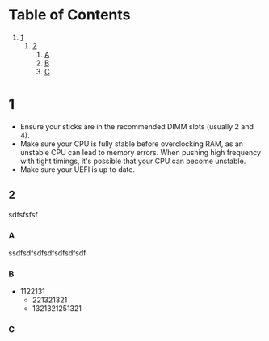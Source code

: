 # Table of Contents
1. [1](#1)
   1. [2](#2)
      1. [A](#a)
      2. [B](#b)
      3. [C](#c)

# 1
* Ensure your sticks are in the recommended DIMM slots (usually 2 and 4).
* Make sure your CPU is fully stable before overclocking RAM, as an unstable CPU can lead to memory errors. When pushing high frequency with tight timings, it's possible that your CPU can become unstable.
* Make sure your UEFI is up to date.

## 2
sdfsfsfsf
### A
ssdfsdfsdfsdfsdfsdfsdf
### B
* 1122131
  * 221321321
  * 1321321251321
### C